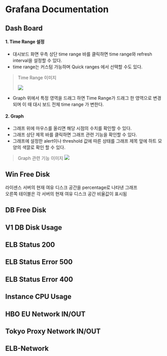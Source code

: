 # Grafana Documentation

## Dash Board
#### 1. Time Range 설정
- 대시보드 화면 우측 상단 time range 바를 클릭하면 time range와 refresh interval을 설정할 수 있다.
- time range는 커스텀 가능하며 Quick ranges 에서 선택할 수도 있다.

> Time Range 이미지  
>
> <img src="https://i.imgur.com/DRVunjL.png?1"/>

- Graph 위에서 특정 영역을 드래그 하면 Time Range가 드래그 한 영역으로 변경되며 이 때 대시 보드 전체 time range 가 변한다.


#### 2. Graph
- 그래프 위에 마우스를 올리면 해당 시점의 수치를 확인할 수 있다.
- 그래프 상단 제목 바를 클릭하면 그래프 관련 기능을 확인할 수 있다.
- 그래프에 설정한 alert이나 threshold 값에 따른 상태를 그래프 제목 앞에 하트 모양의 색깔로 확인 할 수 있다.

> Graph 관련 기능 이미지
> <img src="https://i.imgur.com/LyJCGvs.png?1"/>

## Win Free Disk
라이센스 서버의 현재 여유 디스크 공간을 percentage로 나타낸 그래프  
오른쪽 테이블은 각 서버의 현재 여유 디스크 공간 비율값이 표시됨  




## DB Free Disk

## V1 DB Disk Usage
## ELB Status 200
## ELB Status Error 500
## ELB Status Error 400
## Instance CPU Usage
## HBO EU Network IN/OUT
## Tokyo Proxy Network IN/OUT
## ELB-Network
